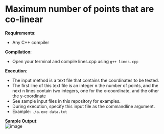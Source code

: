 # Maximum number of points that are co-linear

**Requirements**:
* Any C++ compiler <br>

**Compilation**: 
* Open your terminal and compile lines.cpp using `g++ lines.cpp`

**Execution**:
* The input method is a text file that contains the coordinates to be tested.
* The first line of this text file is an integer n the number of points, and the next n lines contain two integers, one for the x-coordinate, and the other the y-coordinate
* See sample input files in this repository for examples.
* During execution, specify this input file as the commandline argument. 
* Example: `./a.exe data.txt`

**Sample Output**: <br>
![image](https://user-images.githubusercontent.com/22039575/132993415-406720f4-3171-41a9-8199-6ce4c1bc855f.png)


